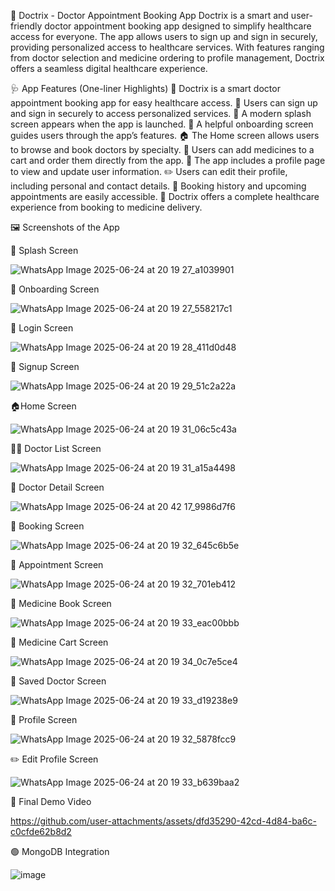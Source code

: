 💊 Doctrix - Doctor Appointment Booking App
Doctrix is a smart and user-friendly doctor appointment booking app designed to simplify healthcare access for everyone. The app allows users to sign up and sign in securely, providing personalized access to healthcare services. With features ranging from doctor selection and medicine ordering to profile management, Doctrix offers a seamless digital healthcare experience.

🩺 App Features (One-liner Highlights)
📱 Doctrix is a smart doctor appointment booking app for easy healthcare access.
🔐 Users can sign up and sign in securely to access personalized services.
🚀 A modern splash screen appears when the app is launched.
👣 A helpful onboarding screen guides users through the app’s features.
🏠 The Home screen allows users to browse and book doctors by specialty.
💊 Users can add medicines to a cart and order them directly from the app.
👤 The app includes a profile page to view and update user information.
✏️ Users can edit their profile, including personal and contact details.
📅 Booking history and upcoming appointments are easily accessible.
🔄 Doctrix offers a complete healthcare experience from booking to medicine delivery.

🖼️ Screenshots of the App

🚀 Splash Screen

![WhatsApp Image 2025-06-24 at 20 19 27_a1039901](https://github.com/user-attachments/assets/01be45a7-cca2-4237-b4a8-cbeadb157501)

👋 Onboarding Screen

![WhatsApp Image 2025-06-24 at 20 19 27_558217c1](https://github.com/user-attachments/assets/3300276a-ccb3-49b7-bda9-5e8405b2a74c)

🔑 Login Screen

![WhatsApp Image 2025-06-24 at 20 19 28_411d0d48](https://github.com/user-attachments/assets/c1bfd9bb-1403-48cc-83bc-68a3fd3f8f19)

📝 Signup Screen

![WhatsApp Image 2025-06-24 at 20 19 29_51c2a22a](https://github.com/user-attachments/assets/826b7c94-5b8a-4118-aae7-e8ea70caf175)

🏠Home Screen

![WhatsApp Image 2025-06-24 at 20 19 31_06c5c43a](https://github.com/user-attachments/assets/73e5442e-999f-4811-84cb-2674934c38ad)

🧑‍⚕️ Doctor List Screen

![WhatsApp Image 2025-06-24 at 20 19 31_a15a4498](https://github.com/user-attachments/assets/ad0a5365-fbbe-49de-b0d5-6d8909f0df13)

📄 Doctor Detail Screen

![WhatsApp Image 2025-06-24 at 20 42 17_9986d7f6](https://github.com/user-attachments/assets/c6c5f440-ef4e-444f-8736-bd4fc54c28d5)

📅 Booking Screen

![WhatsApp Image 2025-06-24 at 20 19 32_645c6b5e](https://github.com/user-attachments/assets/ff8fbee9-d587-4481-930f-13fa9680c3ec)

📆 Appointment Screen

![WhatsApp Image 2025-06-24 at 20 19 32_701eb412](https://github.com/user-attachments/assets/ead6e2a9-bcdc-4ef2-89ce-194c3a9d39da)

💊 Medicine Book Screen

![WhatsApp Image 2025-06-24 at 20 19 33_eac00bbb](https://github.com/user-attachments/assets/b35fc8f3-f58d-4b35-81c0-93db2f99c225)

🛒 Medicine Cart Screen

![WhatsApp Image 2025-06-24 at 20 19 34_0c7e5ce4](https://github.com/user-attachments/assets/ef4883df-d07b-413e-b94a-f7424791403d)

💾 Saved Doctor Screen

![WhatsApp Image 2025-06-24 at 20 19 33_d19238e9](https://github.com/user-attachments/assets/75bb43b8-6287-490b-9c03-74c51fe069ac)

👤 Profile Screen

![WhatsApp Image 2025-06-24 at 20 19 32_5878fcc9](https://github.com/user-attachments/assets/bb0d5da4-156d-46c7-a745-90218af9d31c)

✏️ Edit Profile Screen

![WhatsApp Image 2025-06-24 at 20 19 33_b639baa2](https://github.com/user-attachments/assets/6d627fb4-d68c-439e-b284-043a4a5c3969)

🎥 Final Demo Video

https://github.com/user-attachments/assets/dfd35290-42cd-4d84-ba6c-c0cfde62b8d2

🟢 MongoDB Integration

![image](https://github.com/user-attachments/assets/5ed873ea-e285-4785-8dcc-e7d21c8ef915)
